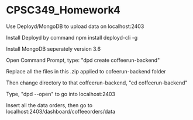 # CPSC349_Homework4

Use Deployd/MongoDB to upload data on localhost:2403

Install Deployd by command npm install deployd-cli -g

Install MongoDB seperately version 3.6

Open Command Prompt, type: "dpd create coffeerun-backend"

Replace all the files in this .zip applied to cofeerun-backend folder

Then change directory to that coffeerun-backend, "cd coffeerun-backend"

Type, "dpd --open" to go into localhost:2403

Insert all the data orders, then go to localhost:2403/dashboard/coffeeorders/data




